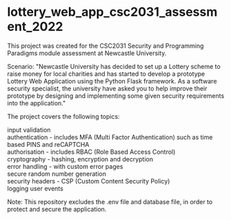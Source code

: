 # lottery_web_app_csc2031_assessment_2022

This project was created for the CSC2031 Security and Programming Paradigms module assessment at Newcastle University.  

Scenario: "Newcastle University has decided to set up a Lottery scheme to raise money for local charities and has started to develop a prototype Lottery Web Application using the Python Flask framework. As a software security specialist, the university have asked you to help improve their prototype by designing and implementing some given security requirements into the application."  

The project covers the following topics:  

input validation  
authentication - includes MFA (Multi Factor Authentication) such as time based PINS and reCAPTCHA  
authorisation - includes RBAC (Role Based Access Control)  
cryptography - hashing, encryption and decryption  
error handling - with custom error pages  
secure random number generation  
security headers - CSP (Custom Content Security Policy)  
logging user events  

Note: This repository excludes the .env file and database file, in order to protect and secure the application.
